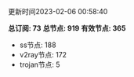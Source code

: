 更新时间2023-02-06 00:58:40

**总订阅: 73**
**总节点: 919**
**有效节点: 365**
- ss节点: 188
- v2ray节点: 172
- trojan节点: 5
